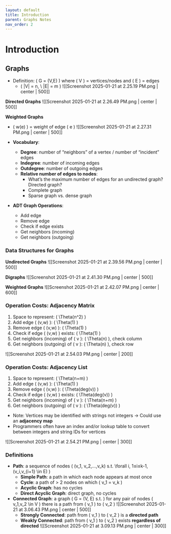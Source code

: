 ```yaml
---
layout: default
title: Introduction
parent: Graphs Notes
nav_order: 2
---
```

# Introduction

## Graphs
- Definition: \( G = (V,E) \) where \( V \) = vertices/nodes and \( E \) = edges
	- \( |V| = n, \ |E| = m \)
![[Screenshot 2025-01-21 at 2.25.19 PM.png | center | 500]]

**Directed Graphs**
![[Screenshot 2025-01-21 at 2.26.49 PM.png | center | 500]]

**Weighted Graphs**
- \( w(e) \) = weight of edge \( e \)
![[Screenshot 2025-01-21 at 2.27.31 PM.png | center | 500]]

- **Vocabulary**:
	- **Degree**: number of “neighbors” of a vertex / number of “incident” edges
	- **Indegree**: number of incoming edges
	- **Outdegree**: number of outgoing edges
	- **Relative number of edges to nodes**:
		- What’s the maximum number of edges for an undirected graph? Directed graph?
		- Complete graph
		- Sparse graph vs. dense graph
- **ADT Graph Operations**:
	- Add edge
	- Remove edge
	- Check if edge exists
	- Get neighbors (incoming)
	- Get neighbors (outgoing)
### Data Structures for Graphs
**Undirected Graphs**
![[Screenshot 2025-01-21 at 2.39.56 PM.png | center | 500]]

**Digraphs**
![[Screenshot 2025-01-21 at 2.41.30 PM.png | center | 500]]

**Weighted Graphs**
![[Screenshot 2025-01-21 at 2.42.07 PM.png | center | 600]]

### Operation Costs: Adjacency Matrix
1. Space to represent: \( \Theta(n^2) \)
2. Add edge \( (v,w) \): \( \Theta(1) \)
3. Remove edge \( (v,w) \): \( \Theta(1) \)
4. Check if edge \( (v,w) \) exists: \( \Theta(1) \)
5. Get neighbors (incoming) of \( v \): \( \Theta(n) \), check column
6. Get neighbors (outgoing) of \( v \): \( \Theta(n) \), check row

![[Screenshot 2025-01-21 at 2.54.03 PM.png | center | 200]]
### Operation Costs: Adjacency List
1. Space to represent: \( \Theta(n+m) \)
2. Add edge \( (v,w) \): \( \Theta(1) \)
3. Remove edge \( (v,w) \): \( \Theta(deg(v)) \)
4. Check if edge \( (v,w) \) exists: \( \Theta(deg(v)) \)
5. Get neighbors (incoming) of \( v \): \( \Theta(n+m) \)
6. Get neighbors (outgoing) of \( v \): \( \Theta(deg(v)) \)

- Note: Vertices may be identified with strings not integers → Could use an **adjacency map**
- Programmers often have an index and/or lookup table to convert between integers and string IDs for vertices

![[Screenshot 2025-01-21 at 2.54.21 PM.png | center | 300]]

### Definitions
- **Path**: a sequence of nodes \( (v_1, v_2,…,v_k) s.t. \forall i, 1≤i≤k-1, (v_i,v_{i+1} \in E) \)
	- **Simple Path**: a path in which each node appears at most once
	- **Cycle**: a path of > 2 nodes on which \( v_1 = v_k \)
	- **Acyclic Graph**: has no cycles
	- **Direct Acyclic Graph**: direct graph, no cycles
- **Connected Graph**: a graph \( G = (V, E) s.t. \) for any pair of nodes \( v_1,v_2 \in V \) there is a path from \( v_1 \) to \( v_2 \)
	![[Screenshot 2025-01-21 at 3.06.43 PM.png | center | 500]]
	- **Strongly Connected**: path from \( v_1 \) to \( v_2 \) is a **directed path**
	- **Weakly Connected**: path from \( v_1 \) to \( v_2 \) exists **regardless of directed**
![[Screenshot 2025-01-21 at 3.09.13 PM.png | center | 300]]